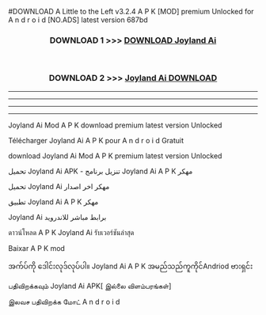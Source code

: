 #DOWNLOAD A Little to the Left v3.2.4 A P K [MOD] premium Unlocked for A n d r o i d [NO.ADS] latest version 687bd 



<div align="center">

<h3>DOWNLOAD 1 >>> <a href="https://downloadmod1.web.app/?judul=Joyland Ai ">DOWNLOAD Joyland Ai </a></h3><br>

<h3>DOWNLOAD 2 >>> <a href="https://downloadmod1.web.app/?judul=Joyland Ai ">Joyland Ai  DOWNLOAD </a></h3>

</div>


----------------------------------------------------------

----------------------------------------------------------

----------------------------------------------------------

----------------------------------------------------------


Joyland Ai  Mod A P K download premium latest version Unlocked

Télécharger Joyland Ai  A P K pour A n d r o i d Gratuit

download Joyland Ai  Mod A P K premium latest version Unlocked

تحميل Joyland Ai  APK - تنزيل برنامج Joyland Ai  A P K مهكر

تحميل Joyland Ai  مهكر اخر اصدار

تطبيق Joyland Ai  A P K مهكر

Joyland Ai  برابط مباشر للاندرويد

ดาวน์โหลด A P K Joyland Ai  รับเวอร์ชันล่าสุด

Baixar A P K mod

အက်ပ်ကို ဒေါင်းလုဒ်လုပ်ပါ။ Joyland Ai  A P K အမည်သည်ကူကိုင်Andriod ဗားရှင်း

பதிவிறக்கவும் Joyland Ai  APK[ இல்லை விளம்பரங்கள்] 
 
இலவச பதிவிறக்க மோட் A n d r o i d



